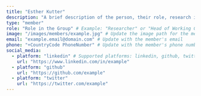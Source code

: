 ```yaml
---
title: "Esther Kutter"
description: "A brief description of the person, their role, research interests, and contributions to the group."
type: "member"
role: "Role in the Group" # Example: "Researcher" or "Head of Working Group"
image: "/images/members/example.jpg" # Update the image path for the member
email: "example.email@domain.com" # Update with the member's email
phone: "+CountryCode PhoneNumber" # Update with the member's phone number
social_media:
  - platform: "linkedin" # Supported platforms: linkedin, github, twitter, etc.
    url: "https://www.linkedin.com/in/example"
  - platform: "github"
    url: "https://github.com/example"
  - platform: "twitter"
    url: "https://twitter.com/example"
---
```

